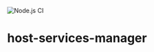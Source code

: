 ![Node.js CI](https://github.com/alesut/host-services-manager/workflows/Node.js%20CI/badge.svg)
# host-services-manager
